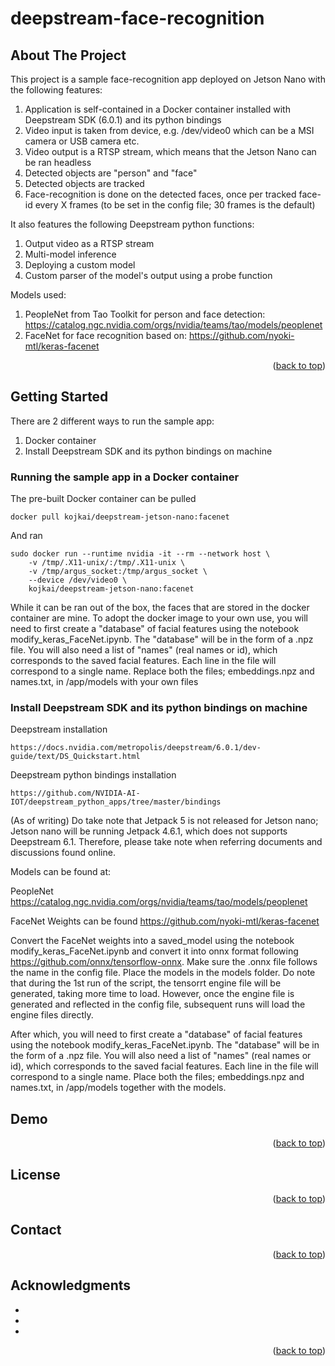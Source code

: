 # deepstream-face-recognition

<div id="top"></div>

<!-- ABOUT THE PROJECT -->
## About The Project

This project is a sample face-recognition app deployed on Jetson Nano with the following features:

1. Application is self-contained in a Docker container installed with Deepstream SDK (6.0.1) and its python bindings
2. Video input is taken from device, e.g. /dev/video0 which can be a MSI camera or USB camera etc.
3. Video output is a RTSP stream, which means that the Jetson Nano can be ran headless
4. Detected objects are "person" and "face"
5. Detected objects are tracked
6. Face-recognition is done on the detected faces, once per tracked face-id every X frames (to be set in the config file; 30 frames is the default)

It also features the following Deepstream python functions:

1. Output video as a RTSP stream
2. Multi-model inference
3. Deploying a custom model
4. Custom parser of the model's output using a probe function

Models used:

1. PeopleNet from Tao Toolkit for person and face detection: https://catalog.ngc.nvidia.com/orgs/nvidia/teams/tao/models/peoplenet
2. FaceNet for face recognition based on: https://github.com/nyoki-mtl/keras-facenet

<p align="right">(<a href="#top">back to top</a>)</p>


<!-- GETTING STARTED -->
## Getting Started

There are 2 different ways to run the sample app:

1. Docker container
2. Install Deepstream SDK and its python bindings on machine

### Running the sample app in a Docker container

The pre-built Docker container can be pulled 

```
docker pull kojkai/deepstream-jetson-nano:facenet
```

And ran

```
sudo docker run --runtime nvidia -it --rm --network host \
    -v /tmp/.X11-unix/:/tmp/.X11-unix \
    -v /tmp/argus_socket:/tmp/argus_socket \
    --device /dev/video0 \
    kojkai/deepstream-jetson-nano:facenet
```

  While it can be ran out of the box, the faces that are stored in the docker container are mine. 
  To adopt the docker image to your own use, you will need to first create a "database" of facial features using the notebook modify_keras_FaceNet.ipynb. The "database" will be in the form of a .npz file. 
  You will also need a list of "names" (real names or id), which corresponds to the saved facial features. Each line in the file will correspond to a single name.
  Replace both the files; embeddings.npz and names.txt, in /app/models with your own files

### Install Deepstream SDK and its python bindings on machine

Deepstream installation
```
https://docs.nvidia.com/metropolis/deepstream/6.0.1/dev-guide/text/DS_Quickstart.html
```

Deepstream python bindings installation
```
https://github.com/NVIDIA-AI-IOT/deepstream_python_apps/tree/master/bindings
```

(As of writing)
Do take note that Jetpack 5 is not released for Jetson nano; Jetson nano will be running Jetpack 4.6.1, which does not supports Deepstream 6.1. Therefore, please take note when referring documents and discussions found online.

Models can be found at:

PeopleNet https://catalog.ngc.nvidia.com/orgs/nvidia/teams/tao/models/peoplenet

FaceNet Weights can be found https://github.com/nyoki-mtl/keras-facenet

Convert the FaceNet weights into a saved_model using the notebook modify_keras_FaceNet.ipynb and convert it into onnx format following https://github.com/onnx/tensorflow-onnx. Make sure the .onnx file follows the name in the config file. Place the models in the models folder. Do note that during the 1st run of the script, the tensorrt engine file will be generated, taking more time to load. However, once the engine file is generated and reflected in the config file, subsequent runs will load the engine files directly.

After which, you will need to first create a "database" of facial features using the notebook modify_keras_FaceNet.ipynb. The "database" will be in the form of a .npz file. You will also need a list of "names" (real names or id), which corresponds to the saved facial features. Each line in the file will correspond to a single name. Place both the files; embeddings.npz and names.txt, in /app/models together with the models.

<!-- USAGE EXAMPLES -->
## Demo



<p align="right">(<a href="#top">back to top</a>)</p>


<!-- LICENSE -->
## License



<p align="right">(<a href="#top">back to top</a>)</p>



<!-- CONTACT -->
## Contact


<p align="right">(<a href="#top">back to top</a>)</p>



<!-- ACKNOWLEDGMENTS -->
## Acknowledgments

* []()
* []()
* []()

<p align="right">(<a href="#top">back to top</a>)</p>



<!-- MARKDOWN LINKS & IMAGES -->
<!-- https://www.markdownguide.org/basic-syntax/#reference-style-links -->
[contributors-shield]: https://img.shields.io/github/contributors/github_username/repo_name.svg?style=for-the-badge
[contributors-url]: https://github.com/github_username/repo_name/graphs/contributors
[forks-shield]: https://img.shields.io/github/forks/github_username/repo_name.svg?style=for-the-badge
[forks-url]: https://github.com/github_username/repo_name/network/members
[stars-shield]: https://img.shields.io/github/stars/github_username/repo_name.svg?style=for-the-badge
[stars-url]: https://github.com/github_username/repo_name/stargazers
[issues-shield]: https://img.shields.io/github/issues/github_username/repo_name.svg?style=for-the-badge
[issues-url]: https://github.com/github_username/repo_name/issues
[license-shield]: https://img.shields.io/github/license/github_username/repo_name.svg?style=for-the-badge
[license-url]: https://github.com/github_username/repo_name/blob/master/LICENSE.txt
[linkedin-shield]: https://img.shields.io/badge/-LinkedIn-black.svg?style=for-the-badge&logo=linkedin&colorB=555
[linkedin-url]: https://linkedin.com/in/linkedin_username
[product-screenshot]: images/screenshot.png
